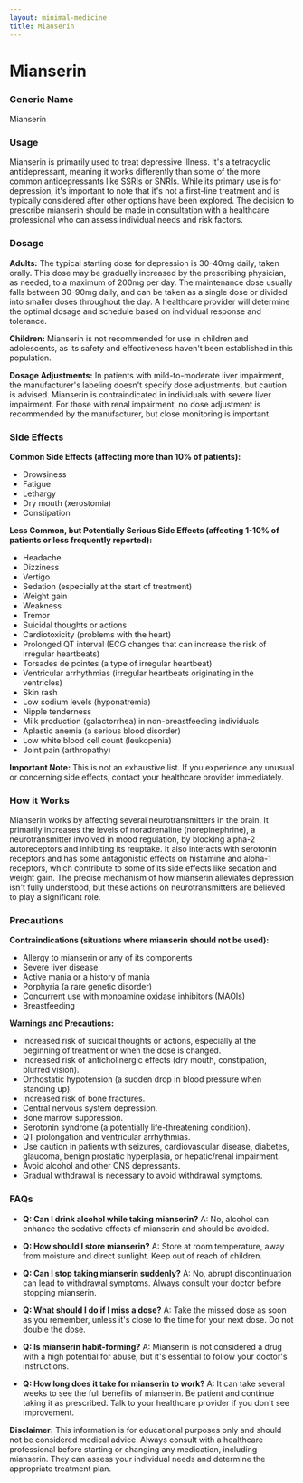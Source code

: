 ```yaml
---
layout: minimal-medicine
title: Mianserin
---
```


# Mianserin
### Generic Name
Mianserin

### Usage
Mianserin is primarily used to treat depressive illness.  It's a tetracyclic antidepressant, meaning it works differently than some of the more common antidepressants like SSRIs or SNRIs.  While its primary use is for depression, it's important to note that it's not a first-line treatment and is typically considered after other options have been explored.  The decision to prescribe mianserin should be made in consultation with a healthcare professional who can assess individual needs and risk factors.


### Dosage
**Adults:** The typical starting dose for depression is 30-40mg daily, taken orally.  This dose may be gradually increased by the prescribing physician, as needed, to a maximum of 200mg per day. The maintenance dose usually falls between 30-90mg daily, and can be taken as a single dose or divided into smaller doses throughout the day.  A healthcare provider will determine the optimal dosage and schedule based on individual response and tolerance.

**Children:** Mianserin is not recommended for use in children and adolescents, as its safety and effectiveness haven't been established in this population.

**Dosage Adjustments:**  In patients with mild-to-moderate liver impairment, the manufacturer's labeling doesn't specify dose adjustments, but caution is advised.  Mianserin is contraindicated in individuals with severe liver impairment.  For those with renal impairment, no dose adjustment is recommended by the manufacturer, but close monitoring is important.


### Side Effects
**Common Side Effects (affecting more than 10% of patients):**

*   Drowsiness
*   Fatigue
*   Lethargy
*   Dry mouth (xerostomia)
*   Constipation

**Less Common, but Potentially Serious Side Effects (affecting 1-10% of patients or less frequently reported):**

*   Headache
*   Dizziness
*   Vertigo
*   Sedation (especially at the start of treatment)
*   Weight gain
*   Weakness
*   Tremor
*   Suicidal thoughts or actions
*   Cardiotoxicity (problems with the heart)
*   Prolonged QT interval (ECG changes that can increase the risk of irregular heartbeats)
*   Torsades de pointes (a type of irregular heartbeat)
*   Ventricular arrhythmias (irregular heartbeats originating in the ventricles)
*   Skin rash
*   Low sodium levels (hyponatremia)
*   Nipple tenderness
*   Milk production (galactorrhea) in non-breastfeeding individuals
*   Aplastic anemia (a serious blood disorder)
*   Low white blood cell count (leukopenia)
*   Joint pain (arthropathy)

**Important Note:** This is not an exhaustive list.  If you experience any unusual or concerning side effects, contact your healthcare provider immediately.


### How it Works
Mianserin works by affecting several neurotransmitters in the brain. It primarily increases the levels of noradrenaline (norepinephrine), a neurotransmitter involved in mood regulation, by blocking alpha-2 autoreceptors and inhibiting its reuptake.  It also interacts with serotonin receptors and has some antagonistic effects on histamine and alpha-1 receptors, which contribute to some of its side effects like sedation and weight gain. The precise mechanism of how mianserin alleviates depression isn't fully understood, but these actions on neurotransmitters are believed to play a significant role.


### Precautions
**Contraindications (situations where mianserin should not be used):**

*   Allergy to mianserin or any of its components
*   Severe liver disease
*   Active mania or a history of mania
*   Porphyria (a rare genetic disorder)
*   Concurrent use with monoamine oxidase inhibitors (MAOIs)
*   Breastfeeding


**Warnings and Precautions:**

*   Increased risk of suicidal thoughts or actions, especially at the beginning of treatment or when the dose is changed.
*   Increased risk of anticholinergic effects (dry mouth, constipation, blurred vision).
*   Orthostatic hypotension (a sudden drop in blood pressure when standing up).
*   Increased risk of bone fractures.
*   Central nervous system depression.
*   Bone marrow suppression.
*   Serotonin syndrome (a potentially life-threatening condition).
*   QT prolongation and ventricular arrhythmias.
*   Use caution in patients with seizures, cardiovascular disease, diabetes, glaucoma, benign prostatic hyperplasia, or hepatic/renal impairment.
*   Avoid alcohol and other CNS depressants.
*   Gradual withdrawal is necessary to avoid withdrawal symptoms.


### FAQs

*   **Q: Can I drink alcohol while taking mianserin?**  A: No, alcohol can enhance the sedative effects of mianserin and should be avoided.

*   **Q: How should I store mianserin?** A: Store at room temperature, away from moisture and direct sunlight.  Keep out of reach of children.

*   **Q: Can I stop taking mianserin suddenly?** A: No, abrupt discontinuation can lead to withdrawal symptoms. Always consult your doctor before stopping mianserin.

*   **Q: What should I do if I miss a dose?** A: Take the missed dose as soon as you remember, unless it's close to the time for your next dose. Do not double the dose.

*   **Q: Is mianserin habit-forming?** A: Mianserin is not considered a drug with a high potential for abuse, but it's essential to follow your doctor's instructions.

*   **Q: How long does it take for mianserin to work?** A: It can take several weeks to see the full benefits of mianserin.  Be patient and continue taking it as prescribed.  Talk to your healthcare provider if you don't see improvement.


**Disclaimer:** This information is for educational purposes only and should not be considered medical advice. Always consult with a healthcare professional before starting or changing any medication, including mianserin. They can assess your individual needs and determine the appropriate treatment plan.
